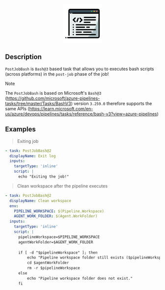 
<p align="center">
  <img width="128" height="128" src="https://github.com/tsvetilian-ty/PostJobBash/raw/main/images/extension-icon.png">
</p>

## Description
`PostJobBash` is `Bash@3` based task that allows you to executes bash scripts (across platforms) in the `post-job` phase of the job!

> [!NOTE]  
> The `PostJobBash` is based on Microsoft's `Bash@3` (https://github.com/microsoft/azure-pipelines-tasks/tree/master/Tasks/BashV3) version `3.259.0` therefore supports the same APIs (https://learn.microsoft.com/en-us/azure/devops/pipelines/tasks/reference/bash-v3?view=azure-pipelines)

## Examples
> Exiting job
```yml
- task: PostJobBash@2
  displayName: Exit log
  inputs:
    targetType: 'inline'
    script: |
      echo "Exiting the job!"
```
> Clean workspace after the pipeline executes
```yml
- task: PostJobBash@2
  displayName: Clean workspace
  env:
    PIPELINE_WORKSPACE: $(Pipeline.Workspace)
    AGENT_WORK_FOLDER: $(Agent.WorkFolder)
  inputs:
    targetType: 'inline'
    script: |
      pipelineWorkspace=$PIPELINE_WORKSPACE
      agentWorkFolder=$AGENT_WORK_FOLDER

      if [ -d "$pipelineWorkspace" ]; then
          echo "Pipeline workspace folder still exists ($pipelineWorkspace), deleting..."
          cd $agentWorkFolder
          rm -r $pipelineWorkspace
      else
          echo "Pipeline workspace folder does not exist."
      fi
```